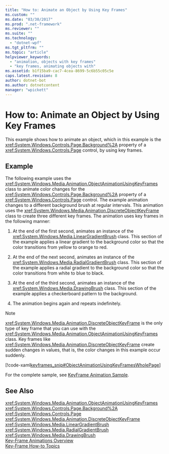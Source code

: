 ```yaml
---
title: "How to: Animate an Object by Using Key Frames"
ms.custom: ""
ms.date: "03/30/2017"
ms.prod: ".net-framework"
ms.reviewer: ""
ms.suite: ""
ms.technology: 
  - "dotnet-wpf"
ms.tgt_pltfrm: ""
ms.topic: "article"
helpviewer_keywords: 
  - "animation, objects with key frames"
  - "key frames, animating objects with"
ms.assetid: b1f15ba9-cac7-4cea-8699-5c6b55c05c5e
caps.latest.revision: 8
author: dotnet-bot
ms.author: dotnetcontent
manager: "wpickett"
---
```

# How to: Animate an Object by Using Key Frames
This example shows how to animate an object, which in this example is the <xref:System.Windows.Controls.Page.Background%2A> property of a <xref:System.Windows.Controls.Page> control, by using key frames.  
  
## Example  
 The following example uses the <xref:System.Windows.Media.Animation.ObjectAnimationUsingKeyFrames> class to animate color changes for the <xref:System.Windows.Controls.Page.Background%2A> property of a <xref:System.Windows.Controls.Page> control. The example animation changes to a different background brush at regular intervals. This animation uses the <xref:System.Windows.Media.Animation.DiscreteObjectKeyFrame> class to create three different key frames. The animation uses key frames in the following manner:  
  
1.  At the end of the first second, animates an instance of the <xref:System.Windows.Media.LinearGradientBrush> class. This section of the example applies a linear gradient to the background color so that the color transitions from yellow to orange to red.  
  
2.  At the end of the next second, animates an instance of the <xref:System.Windows.Media.RadialGradientBrush> class. This section of the example applies a radial gradient to the background color so that the color transitions from white to blue to black.  
  
3.  At the end of the third second, animates an instance of the <xref:System.Windows.Media.DrawingBrush> class. This section of the example applies a checkerboard pattern to the background.  
  
4.  The animation begins again and repeats indefinitely.  
  
> [!NOTE]
>  <xref:System.Windows.Media.Animation.DiscreteObjectKeyFrame> is the only type of key frame that you can use with the <xref:System.Windows.Media.Animation.ObjectAnimationUsingKeyFrames> class. Key frames like <xref:System.Windows.Media.Animation.DiscreteObjectKeyFrame> create sudden changes in values, that is, the color changes in this example occur suddenly.  
  
 [!code-xaml[keyframes_snip#ObjectAnimationUsingKeyFramesWholePage](../../../../samples/snippets/xaml/VS_Snippets_Wpf/keyframes_snip/XAML/ObjectAnimationUsingKeyFramesExample.xaml#objectanimationusingkeyframeswholepage)]  
  
 For the complete sample, see [KeyFrame Animation Sample](http://go.microsoft.com/fwlink/?LinkID=160012).  
  
## See Also  
 <xref:System.Windows.Media.Animation.ObjectAnimationUsingKeyFrames>   
 <xref:System.Windows.Controls.Page.Background%2A>   
 <xref:System.Windows.Controls.Page>   
 <xref:System.Windows.Media.Animation.DiscreteObjectKeyFrame>   
 <xref:System.Windows.Media.LinearGradientBrush>   
 <xref:System.Windows.Media.RadialGradientBrush>   
 <xref:System.Windows.Media.DrawingBrush>   
 [Key-Frame Animations Overview](../../../../docs/framework/wpf/graphics-multimedia/key-frame-animations-overview.md)   
 [Key-Frame How-to Topics](../../../../docs/framework/wpf/graphics-multimedia/key-frame-animation-how-to-topics.md)
